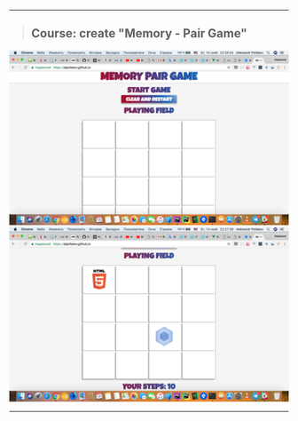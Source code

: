 --------------------

>## Course: create "Memory - Pair Game"
![Task_8](/img/Course_8.1.png)
![Task_8](/img/Course_8.2.png)

--------------------
